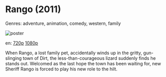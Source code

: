 # Rango (2011)

Genres: adventure, animation, comedy, western, family

![poster](http://image.tmdb.org/t/p/w500/afxRbCwwKjrWgGJtsVNs1BW1Dk5.jpg)

en:
  [720p](magnet:?xt=urn:btih:12CB47E1E3FDE68EE493EB51B7704CDA3D348744&tr=udp://glotorrents.pw:6969/announce&tr=udp://tracker.opentrackr.org:1337/announce&tr=udp://torrent.gresille.org:80/announce&tr=udp://tracker.openbittorrent.com:80&tr=udp://tracker.coppersurfer.tk:6969&tr=udp://tracker.leechers-paradise.org:6969&tr=udp://p4p.arenabg.ch:1337&tr=udp://tracker.internetwarriors.net:1337)
  [1080p](magnet:?xt=urn:btih:A39EC0316DF1037E00FB0B8C2E7E6D669B963D2F&tr=udp://glotorrents.pw:6969/announce&tr=udp://tracker.opentrackr.org:1337/announce&tr=udp://torrent.gresille.org:80/announce&tr=udp://tracker.openbittorrent.com:80&tr=udp://tracker.coppersurfer.tk:6969&tr=udp://tracker.leechers-paradise.org:6969&tr=udp://p4p.arenabg.ch:1337&tr=udp://tracker.internetwarriors.net:1337)
  


When Rango, a lost family pet, accidentally winds up in the gritty, gun-slinging town of Dirt, the less-than-courageous lizard suddenly finds he stands out. Welcomed as the last hope the town has been waiting for, new Sheriff Rango is forced to play his new role to the hilt.